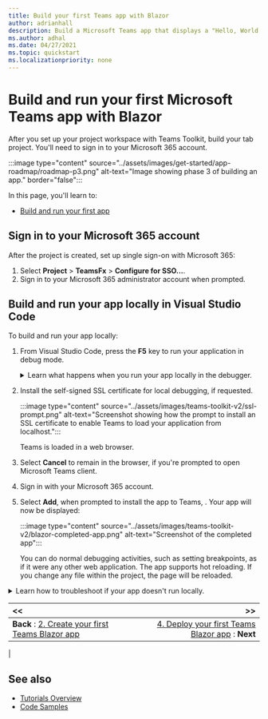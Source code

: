 ```yaml
---
title: Build your first Teams app with Blazor
author: adrianhall
description: Build a Microsoft Teams app that displays a "Hello, World!" message using the Microsoft Teams Toolkit and .NET Blazor.
ms.author: adhal
ms.date: 04/27/2021
ms.topic: quickstart
ms.localizationpriority: none
---
```


# Build and run your first Microsoft Teams app with Blazor

After you set up your project workspace with Teams Toolkit, build your tab project. You'll need to sign in to your Microsoft 365 account.

:::image type="content" source="../assets/images/get-started/app-roadmap/roadmap-p3.png" alt-text="Image showing phase 3 of building an app." border="false":::

In this page, you'll learn to:
- [Build and run your first app](#build-and-run-your-app-locally-in-visual-studio-code)

## Sign in to your Microsoft 365 account

After the project is created, set up single sign-on with Microsoft 365:

   1. Select **Project** > **TeamsFx** > **Configure for SSO...**.
   1. Sign in to your Microsoft 365 administrator account when prompted.

## Build and run your app locally in Visual Studio Code

To build and run your app locally:

1. From Visual Studio Code, press the **F5** key to run your application in debug mode.
    <!-- markdownlint-disable MD033 -->
    <details>
    <summary>Learn what happens when you run your app locally in the debugger.</summary>

    When you select **F5**, the Teams Toolkit:

    1. Registers your application with Azure Active Directory.
    1. Registers your application for "sideloading" in Microsoft Teams.
    1. Starts your application backend running locally.
    1. Starts your application front-end hosted locally.
    1. Starts Microsoft Teams in a web browser with a command to instruct Teams to side load the application (the URL is registered inside the application manifest).

    </details>
1. Install the self-signed SSL certificate for local debugging, if requested.

   :::image type="content" source="../assets/images/teams-toolkit-v2/ssl-prompt.png" alt-text="Screenshot showing how the prompt to install an SSL certificate to enable Teams to load your application from localhost.":::

    Teams is loaded in a web browser.
1. Select **Cancel** to remain in the browser, if you're prompted to open Microsoft Teams client.
1. Sign in with your Microsoft 365 account.
1. Select **Add**, when prompted to install the app to Teams, .
   Your app will now be displayed:

   :::image type="content" source="../assets/images/teams-toolkit-v2/blazor-completed-app.png" alt-text="Screenshot of the completed app":::

   You can do normal debugging activities, such as setting breakpoints, as if it were any other web application. The app supports hot reloading.  If you change any file within the project, the page will be reloaded.

<!-- markdownlint-disable MD033 -->
<details>
<summary>Learn how to troubleshoot if your app doesn't run locally.</summary>

To run your app in Teams, you need a Microsoft 365 development account that allows app sideloading. For more information about account opening, see [Blazor App Prerequisites](blazor-app-prerequisites.md).

</details>

| **<<** | **>>** |
|:--- | ---:|
| **Back** : [2. Create your first Teams Blazor app](first-app-blazor.md) | [4. Deploy your first Teams Blazor app](deploy-blazor-app.md) : **Next**|
|

## See also

* [Tutorials Overview](code-samples.md)
* [Code Samples](https://github.com/OfficeDev/Microsoft-Teams-Samples)